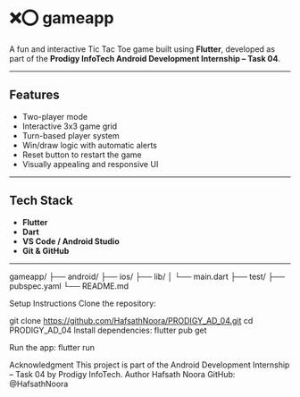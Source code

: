 # ❌⭕  gameapp

A fun and interactive Tic Tac Toe game built using **Flutter**, developed as part of the **Prodigy InfoTech Android Development Internship – Task 04**.

---

##  Features

- Two-player mode
- Interactive 3x3 game grid
- Turn-based player system
- Win/draw logic with automatic alerts
- Reset button to restart the game
- Visually appealing and responsive UI

---

##  Tech Stack

- **Flutter**
- **Dart**
- **VS Code / Android Studio**
- **Git & GitHub**

---

gameapp/
├── android/
├── ios/
├── lib/
│   └── main.dart
├── test/
├── pubspec.yaml
└── README.md

Setup Instructions
Clone the repository:


git clone https://github.com/HafsathNoora/PRODIGY_AD_04.git
cd PRODIGY_AD_04
Install dependencies:
flutter pub get

Run the app:
flutter run

Acknowledgment
This project is part of the Android Development Internship – Task 04 by Prodigy InfoTech.
 Author
Hafsath Noora
GitHub: @HafsathNoora